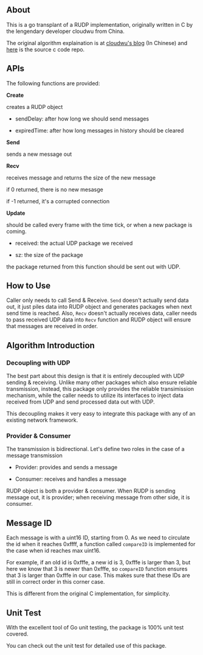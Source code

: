 ## About

This is a go transplant of a RUDP implementation, originally written in C by the lengendary developer cloudwu from China.

The original algorithm explaination is at [cloudwu's blog](http://blog.codingnow.com/2016/03/reliable_udp.html) (In Chinese)
and [here](https://github.com/cloudwu/rudp) is the source c code repo.

## APIs

The following functions are provided:

**Create**

creates a RUDP object

- sendDelay: after how long we should send messages

- expiredTime: after how long messages in history should be cleared

**Send**

sends a new message out

**Recv**

receives message and returns the size of the new message

if 0 returned, there is no new mesasge

if -1 returned, it's a corrupted connection

**Update**

should be called every frame with the time tick, or when a new package is coming.

- received: the actual UDP package we received

- sz: the size of the package

the package returned from this function should be sent out with UDP.

## How to Use

Caller only needs to call Send & Receive. `Send` doesn't actually send data out, it just piles data into RUDP object and generates packages when next send time is reached. Also, `Recv` doesn't actually receives data, caller needs to pass received UDP data into `Recv` function and RUDP object will ensure that messages are received in order.

## Algorithm Introduction

### Decoupling with UDP

The best part about this design is that it is entirely decoupled with UDP sending & receiving. Unlike many other packages which also ensure reliable transmission, instead, this package only provides the reliable transimission mechanism, while the caller needs to utilize its interfaces to inject data received from UDP and send processed data out with UDP.

This decoupling makes it very easy to integrate this package with any of an existing network framework.

### Provider & Consumer

The transmission is bidirectional. Let's define two roles in the case of a message transmission

- Provider: provides and sends a message

- Consumer: receives and handles a message

RUDP object is both a provider & consumer. When RUDP is sending message out, it is provider; when receiving message from other side, it is consumer.

## Message ID

Each message is with a uint16 ID, starting from 0. As we need to circulate the id when it reaches 0xffff, a function called `compareID` is implemented for the case when id reaches max uint16.

For example, if an old id is 0xfffe, a new id is 3, 0xfffe is larger than 3, but here we know that 3 is newer than 0xfffe, so `compareID` function ensures that 3 is larger than 0xfffe in our case. This makes sure that these IDs are still in correct order in this corner case.

This is different from the original C implementation, for simplicity.

## Unit Test

With the excellent tool of Go unit testing, the package is 100% unit test covered.

You can check out the unit test for detailed use of this package.